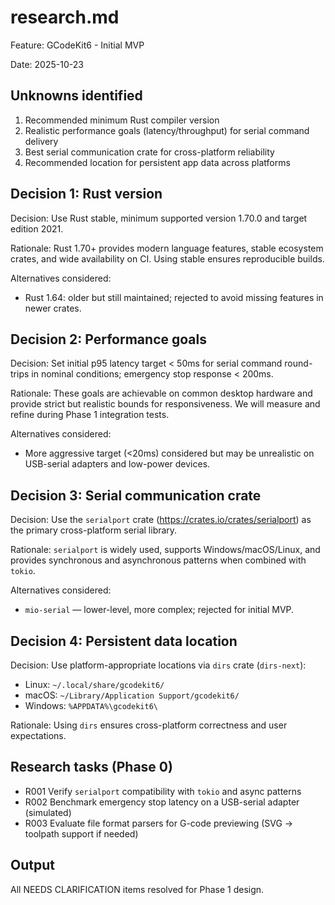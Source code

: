 # research.md

Feature: GCodeKit6 - Initial MVP

Date: 2025-10-23

## Unknowns identified

1. Recommended minimum Rust compiler version
2. Realistic performance goals (latency/throughput) for serial command delivery
3. Best serial communication crate for cross-platform reliability
4. Recommended location for persistent app data across platforms


## Decision 1: Rust version
Decision: Use Rust stable, minimum supported version 1.70.0 and target edition 2021.

Rationale: Rust 1.70+ provides modern language features, stable ecosystem crates,
and wide availability on CI. Using stable ensures reproducible builds.

Alternatives considered:
- Rust 1.64: older but still maintained; rejected to avoid missing features in
  newer crates.


## Decision 2: Performance goals
Decision: Set initial p95 latency target < 50ms for serial command round-trips
in nominal conditions; emergency stop response < 200ms.

Rationale: These goals are achievable on common desktop hardware and provide
strict but realistic bounds for responsiveness. We will measure and refine
during Phase 1 integration tests.

Alternatives considered:
- More aggressive target (<20ms) considered but may be unrealistic on USB-serial
  adapters and low-power devices.


## Decision 3: Serial communication crate
Decision: Use the `serialport` crate (https://crates.io/crates/serialport) as the
primary cross-platform serial library.

Rationale: `serialport` is widely used, supports Windows/macOS/Linux, and
provides synchronous and asynchronous patterns when combined with `tokio`.

Alternatives considered:
- `mio-serial` — lower-level, more complex; rejected for initial MVP.


## Decision 4: Persistent data location
Decision: Use platform-appropriate locations via `dirs` crate (`dirs-next`):
- Linux: `~/.local/share/gcodekit6/`
- macOS: `~/Library/Application Support/gcodekit6/`
- Windows: `%APPDATA%\gcodekit6\`

Rationale: Using `dirs` ensures cross-platform correctness and user expectations.


## Research tasks (Phase 0)
- R001 Verify `serialport` compatibility with `tokio` and async patterns
- R002 Benchmark emergency stop latency on a USB-serial adapter (simulated)
- R003 Evaluate file format parsers for G-code previewing (SVG -> toolpath support if needed)


## Output
All NEEDS CLARIFICATION items resolved for Phase 1 design.
